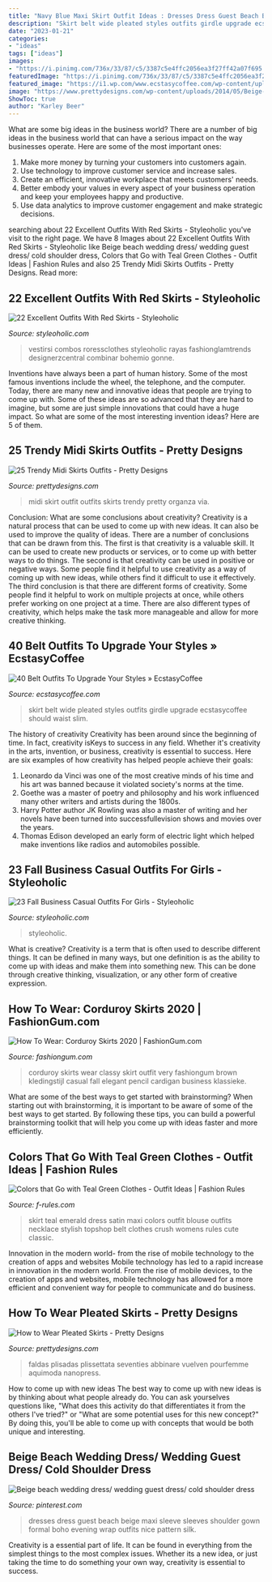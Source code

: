 ```yaml
---
title: "Navy Blue Maxi Skirt Outfit Ideas : Dresses Dress Guest Beach Beige Maxi Sleeve Sleeves Shoulder Gown Formal Boho Evening Wrap Outfits Nice Pattern Silk"
description: "Skirt belt wide pleated styles outfits girdle upgrade ecstasycoffee should waist slim"
date: "2023-01-21"
categories:
- "ideas"
tags: ["ideas"]
images:
- "https://i.pinimg.com/736x/33/87/c5/3387c5e4ffc2056ea3f27ff42a07f695.jpg"
featuredImage: "https://i.pinimg.com/736x/33/87/c5/3387c5e4ffc2056ea3f27ff42a07f695.jpg"
featured_image: "https://i1.wp.com/www.ecstasycoffee.com/wp-content/uploads/2016/10/Wide-Girdle-for-Pleated-Skirt-and-Stripes.jpg"
image: "https://www.prettydesigns.com/wp-content/uploads/2014/05/Beige-Pleated-Skirt-Outfit-Idea.jpg"
ShowToc: true
author: "Karley Beer"
---
```



What are some big ideas in the business world?
There are a number of big ideas in the business world that can have a serious impact on the way businesses operate. Here are some of the most important ones: 
1. Make more money by turning your customers into customers again.
2. Use technology to improve customer service and increase sales.
3. Create an efficient, innovative workplace that meets customers' needs.
4. Better embody your values in every aspect of your business operation and keep your employees happy and productive.
5. Use data analytics to improve customer engagement and make strategic decisions.

	

		
searching about 22 Excellent Outfits With Red Skirts - Styleoholic you've visit to the right page. We have 8 Images about 22 Excellent Outfits With Red Skirts - Styleoholic like Beige beach wedding dress/ wedding guest dress/ cold shoulder dress, Colors that Go with Teal Green Clothes - Outfit Ideas | Fashion Rules and also 25 Trendy Midi Skirts Outfits - Pretty Designs. Read more:
		
    
## 22 Excellent Outfits With Red Skirts - Styleoholic

<img loading=lazy src="https://i.styleoholic.com/2017/04/With-white-blouse-printed-jacket-and-black-shoes.jpg" onerror="this.onerror=null;this.src='https://tse2.mm.bing.net/th?id=OIP.kOYRdYmGK4Yt5G9VL7oEGwAAAA&amp;pid=15.1';" alt="22 Excellent Outfits With Red Skirts - Styleoholic">

_Source: styleoholic.com_

>vestirsi combos roressclothes styleoholic rayas fashionglamtrends designerzcentral combinar bohemio gonne. 

	

Inventions have always been a part of human history. Some of the most famous inventions include the wheel, the telephone, and the computer. Today, there are many new and innovative ideas that people are trying to come up with. Some of these ideas are so advanced that they are hard to imagine, but some are just simple innovations that could have a huge impact. So what are some of the most interesting invention ideas? Here are 5 of them.

    
## 25 Trendy Midi Skirts Outfits - Pretty Designs

<img loading=lazy src="http://www.prettydesigns.com/wp-content/uploads/2014/04/Black-Organza-Midi-Skirt-Outfit.jpg" onerror="this.onerror=null;this.src='https://tse2.mm.bing.net/th?id=OIP.pe3ek6QrMKjjElteMdm-2AHaLL&amp;pid=15.1';" alt="25 Trendy Midi Skirts Outfits - Pretty Designs">

_Source: prettydesigns.com_

>midi skirt outfit outfits skirts trendy pretty organza via. 

	

Conclusion: What are some conclusions about creativity?
Creativity is a natural process that can be used to come up with new ideas. It can also be used to improve the quality of ideas. There are a number of conclusions that can be drawn from this. The first is that creativity is a valuable skill. It can be used to create new products or services, or to come up with better ways to do things. The second is that creativity can be used in positive or negative ways. Some people find it helpful to use creativity as a way of coming up with new ideas, while others find it difficult to use it effectively. The third conclusion is that there are different forms of creativity. Some people find it helpful to work on multiple projects at once, while others prefer working on one project at a time. There are also different types of creativity, which helps make the task more manageable and allow for more creative thinking.

    
## 40 Belt Outfits To Upgrade Your Styles » EcstasyCoffee

<img loading=lazy src="https://i1.wp.com/www.ecstasycoffee.com/wp-content/uploads/2016/10/Wide-Girdle-for-Pleated-Skirt-and-Stripes.jpg" onerror="this.onerror=null;this.src='https://tse3.mm.bing.net/th?id=OIP.q3sYzRYvui8bkgcKkf3okwHaQJ&amp;pid=15.1';" alt="40 Belt Outfits To Upgrade Your Styles » EcstasyCoffee">

_Source: ecstasycoffee.com_

>skirt belt wide pleated styles outfits girdle upgrade ecstasycoffee should waist slim. 

	

The history of creativity
Creativity has been around since the beginning of time. In fact, creativity isKeys to success in any field. Whether it's creativity in the arts, invention, or business, creativity is essential to success. Here are six examples of how creativity has helped people achieve their goals: 
1. Leonardo da Vinci was one of the most creative minds of his time and his art was banned because it violated society's norms at the time. 
2. Goethe was a master of poetry and philosophy and his work influenced many other writers and artists during the 1800s. 
3. Harry Potter author JK Rowling was also a master of writing and her novels have been turned into successfullevision shows and movies over the years. 
4. Thomas Edison developed an early form of electric light which helped make inventions like radios and automobiles possible. 

    
## 23 Fall Business Casual Outfits For Girls - Styleoholic

<img loading=lazy src="https://i.styleoholic.com/2016/09/23-pleated-midi-navy-skirt-a-striped-blue-shirt-blush-shoes.jpg" onerror="this.onerror=null;this.src='https://tse1.mm.bing.net/th?id=OIP.0q2DECl6B3v4sYrDkNYFYwHaSB&amp;pid=15.1';" alt="23 Fall Business Casual Outfits For Girls - Styleoholic">

_Source: styleoholic.com_

>styleoholic. 

	

What is creative?
Creativity is a term that is often used to describe different things. It can be defined in many ways, but one definition is as the ability to come up with ideas and make them into something new. This can be done through creative thinking, visualization, or any other form of creative expression.

    
## How To Wear: Corduroy Skirts 2020 | FashionGum.com

<img loading=lazy src="http://fashiongum.com/wp-content/uploads/2015/04/Corduroy-Skirts-6.jpg" onerror="this.onerror=null;this.src='https://tse2.mm.bing.net/th?id=OIP.1VB2BcEYb51FEYGFslngBwHaL6&amp;pid=15.1';" alt="How To Wear: Corduroy Skirts 2020 | FashionGum.com">

_Source: fashiongum.com_

>corduroy skirts wear classy skirt outfit very fashiongum brown kledingstijl casual fall elegant pencil cardigan business klassieke. 

	

What are some of the best ways to get started with brainstorming?
When starting out with brainstorming, it is important to be aware of some of the best ways to get started. By following these tips, you can build a powerful brainstorming toolkit that will help you come up with ideas faster and more efficiently.

    
## Colors That Go With Teal Green Clothes - Outfit Ideas | Fashion Rules

<img loading=lazy src="http://f-rules.com/wp-content/uploads/2016/03/6b53f6d016b4ac139845032812736ae1.jpg" onerror="this.onerror=null;this.src='https://tse1.mm.bing.net/th?id=OIP.tuuN_pq4U3eSOwRgFY3z3AHaLH&amp;pid=15.1';" alt="Colors that Go with Teal Green Clothes - Outfit Ideas | Fashion Rules">

_Source: f-rules.com_

>skirt teal emerald dress satin maxi colors outfit blouse outfits necklace stylish topshop belt clothes crush womens rules cute classic. 

	

Innovation in the modern world- from the rise of mobile technology to the creation of apps and websites
Mobile technology has led to a rapid increase in innovation in the modern world. From the rise of mobile devices, to the creation of apps and websites, mobile technology has allowed for a more efficient and convenient way for people to communicate and do business.

    
## How To Wear Pleated Skirts - Pretty Designs

<img loading=lazy src="https://www.prettydesigns.com/wp-content/uploads/2014/05/Beige-Pleated-Skirt-Outfit-Idea.jpg" onerror="this.onerror=null;this.src='https://tse3.mm.bing.net/th?id=OIP.cDA8wY2ayhQPjrJAdvt2NAHaLH&amp;pid=15.1';" alt="How to Wear Pleated Skirts - Pretty Designs">

_Source: prettydesigns.com_

>faldas plisadas plissettata seventies abbinare vuelven pourfemme aquimoda nanopress. 

	

How to come up with new ideas
The best way to come up with new ideas is by thinking about what people already do. You can ask yourselves questions like, "What does this activity do that differentiates it from the others I've tried?" or "What are some potential uses for this new concept?" By doing this, you'll be able to come up with concepts that would be both unique and interesting.

    
## Beige Beach Wedding Dress/ Wedding Guest Dress/ Cold Shoulder Dress

<img loading=lazy src="https://i.pinimg.com/736x/33/87/c5/3387c5e4ffc2056ea3f27ff42a07f695.jpg" onerror="this.onerror=null;this.src='https://tse3.mm.bing.net/th?id=OIP.l7BLB-y1V8vpwqweN_s1egHaLI&amp;pid=15.1';" alt="Beige beach wedding dress/ wedding guest dress/ cold shoulder dress">

_Source: pinterest.com_

>dresses dress guest beach beige maxi sleeve sleeves shoulder gown formal boho evening wrap outfits nice pattern silk. 

	

Creativity is a essential part of life. It can be found in everything from the simplest things to the most complex issues. Whether its a new idea, or just taking the time to do something your own way, creativity is essential to success.


